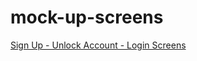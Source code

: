 # mock-up-screens

[Sign Up - Unlock Account - Login Screens](https://excalidraw.com/#json=q4tL3Q2GobORm_U5mAYOO,Oko33RJgvddZKTR5ifZU7g)
